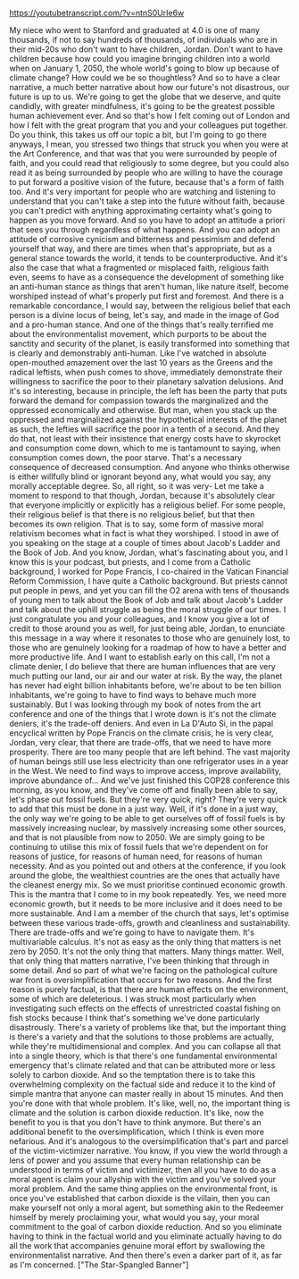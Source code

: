 https://youtubetranscript.com/?v=ntnS0UrIe6w

 My niece who went to Stanford and graduated at 4.0 is one of many thousands, if not to say hundreds of thousands, of individuals who are in their mid-20s who don't want to have children, Jordan. Don't want to have children because how could you imagine bringing children into a world when on January 1, 2050, the whole world's going to blow up because of climate change? How could we be so thoughtless? And so to have a clear narrative, a much better narrative about how our future's not disastrous, our future is up to us. We're going to get the globe that we deserve, and quite candidly, with greater mindfulness, it's going to be the greatest possible human achievement ever. And so that's how I felt coming out of London and how I felt with the great program that you and your colleagues put together. Do you think, this takes us off our topic a bit, but I'm going to go there anyways, I mean, you stressed two things that struck you when you were at the Art Conference, and that was that you were surrounded by people of faith, and you could read that religiously to some degree, but you could also read it as being surrounded by people who are willing to have the courage to put forward a positive vision of the future, because that's a form of faith too. And it's very important for people who are watching and listening to understand that you can't take a step into the future without faith, because you can't predict with anything approximating certainty what's going to happen as you move forward. And so you have to adopt an attitude a priori that sees you through regardless of what happens. And you can adopt an attitude of corrosive cynicism and bitterness and pessimism and defend yourself that way, and there are times when that's appropriate, but as a general stance towards the world, it tends to be counterproductive. And it's also the case that what a fragmented or misplaced faith, religious faith even, seems to have as a consequence the development of something like an anti-human stance as things that aren't human, like nature itself, become worshiped instead of what's properly put first and foremost. And there is a remarkable concordance, I would say, between the religious belief that each person is a divine locus of being, let's say, and made in the image of God and a pro-human stance. And one of the things that's really terrified me about the environmentalist movement, which purports to be about the sanctity and security of the planet, is easily transformed into something that is clearly and demonstrably anti-human. Like I've watched in absolute open-mouthed amazement over the last 10 years as the Greens and the radical leftists, when push comes to shove, immediately demonstrate their willingness to sacrifice the poor to their planetary salvation delusions. And it's so interesting, because in principle, the left has been the party that puts forward the demand for compassion towards the marginalized and the oppressed economically and otherwise. But man, when you stack up the oppressed and marginalized against the hypothetical interests of the planet as such, the lefties will sacrifice the poor in a tenth of a second. And they do that, not least with their insistence that energy costs have to skyrocket and consumption come down, which to me is tantamount to saying, when consumption comes down, the poor starve. That's a necessary consequence of decreased consumption. And anyone who thinks otherwise is either willfully blind or ignorant beyond any, what would you say, any morally acceptable degree. So, all right, so it was very- Let me take a moment to respond to that though, Jordan, because it's absolutely clear that everyone implicitly or explicitly has a religious belief. For some people, their religious belief is that there is no religious belief, but that then becomes its own religion. That is to say, some form of massive moral relativism becomes what in fact is what they worshiped. I stood in awe of you speaking on the stage at a couple of times about Jacob's Ladder and the Book of Job. And you know, Jordan, what's fascinating about you, and I know this is your podcast, but priests, and I come from a Catholic background, I worked for Pope Francis, I co-chaired in the Vatican Financial Reform Commission, I have quite a Catholic background. But priests cannot put people in pews, and yet you can fill the O2 arena with tens of thousands of young men to talk about the Book of Job and talk about Jacob's Ladder and talk about the uphill struggle as being the moral struggle of our times. I just congratulate you and your colleagues, and I know you give a lot of credit to those around you as well, for just being able, Jordan, to enunciate this message in a way where it resonates to those who are genuinely lost, to those who are genuinely looking for a roadmap of how to have a better and more productive life. And I want to establish early on this call, I'm not a climate denier, I do believe that there are human influences that are very much putting our land, our air and our water at risk. By the way, the planet has never had eight billion inhabitants before, we're about to be ten billion inhabitants, we're going to have to find ways to behave much more sustainably. But I was looking through my book of notes from the art conference and one of the things that I wrote down is it's not the climate deniers, it's the trade-off deniers. And even in La D'Auto Si, in the papal encyclical written by Pope Francis on the climate crisis, he is very clear, Jordan, very clear, that there are trade-offs, that we need to have more prosperity. There are too many people that are left behind. The vast majority of human beings still use less electricity than one refrigerator uses in a year in the West. We need to find ways to improve access, improve availability, improve abundance of... And we've just finished this COP28 conference this morning, as you know, and they've come off and finally been able to say, let's phase out fossil fuels. But they're very quick, right? They're very quick to add that this must be done in a just way. Well, if it's done in a just way, the only way we're going to be able to get ourselves off of fossil fuels is by massively increasing nuclear, by massively increasing some other sources, and that is not plausible from now to 2050. We are simply going to be continuing to utilise this mix of fossil fuels that we're dependent on for reasons of justice, for reasons of human need, for reasons of human necessity. And as you pointed out and others at the conference, if you look around the globe, the wealthiest countries are the ones that actually have the cleanest energy mix. So we must prioritise continued economic growth. This is the mantra that I come to in my book repeatedly. Yes, we need more economic growth, but it needs to be more inclusive and it does need to be more sustainable. And I am a member of the church that says, let's optimise between these various trade-offs, growth and cleanliness and sustainability. There are trade-offs and we're going to have to navigate them. It's multivariable calculus. It's not as easy as the only thing that matters is net zero by 2050. It's not the only thing that matters. Many things matter. Well, that only thing that matters narrative, I've been thinking that through in some detail. And so part of what we're facing on the pathological culture war front is oversimplification that occurs for two reasons. And the first reason is purely factual, is that there are human effects on the environment, some of which are deleterious. I was struck most particularly when investigating such effects on the effects of unrestricted coastal fishing on fish stocks because I think that's something we've done particularly disastrously. There's a variety of problems like that, but the important thing is there's a variety and that the solutions to those problems are actually, while they're multidimensional and complex. And you can collapse all that into a single theory, which is that there's one fundamental environmental emergency that's climate related and that can be attributed more or less solely to carbon dioxide. And so the temptation there is to take this overwhelming complexity on the factual side and reduce it to the kind of simple mantra that anyone can master really in about 15 minutes. And then you're done with that whole problem. It's like, well, no, the important thing is climate and the solution is carbon dioxide reduction. It's like, now the benefit to you is that you don't have to think anymore. But there's an additional benefit to the oversimplification, which I think is even more nefarious. And it's analogous to the oversimplification that's part and parcel of the victim-victimizer narrative. You know, if you view the world through a lens of power and you assume that every human relationship can be understood in terms of victim and victimizer, then all you have to do as a moral agent is claim your allyship with the victim and you've solved your moral problem. And the same thing applies on the environmental front, is once you've established that carbon dioxide is the villain, then you can make yourself not only a moral agent, but something akin to the Redeemer himself by merely proclaiming your, what would you say, your moral commitment to the goal of carbon dioxide reduction. And so you eliminate having to think in the factual world and you eliminate actually having to do all the work that accompanies genuine moral effort by swallowing the environmentalist narrative. And then there's even a darker part of it, as far as I'm concerned. ["The Star-Spangled Banner"]